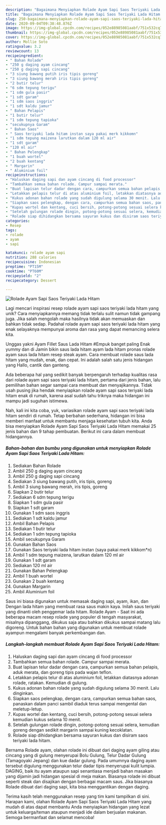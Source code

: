 ```yaml
---
description: "Bagaimana Menyiapkan Rolade Ayam Sapi Saos Teriyaki Lada Hitam yang Sempurna"
title: "Bagaimana Menyiapkan Rolade Ayam Sapi Saos Teriyaki Lada Hitam yang Sempurna"
slug: 250-bagaimana-menyiapkan-rolade-ayam-sapi-saos-teriyaki-lada-hitam-yang-sempurna
date: 2020-09-04T09:38:48.876Z
image: https://img-global.cpcdn.com/recipes/052e88985081aabf/751x532cq70/rolade-ayam-sapi-saos-teriyaki-lada-hitam-foto-resep-utama.jpg
thumbnail: https://img-global.cpcdn.com/recipes/052e88985081aabf/751x532cq70/rolade-ayam-sapi-saos-teriyaki-lada-hitam-foto-resep-utama.jpg
cover: https://img-global.cpcdn.com/recipes/052e88985081aabf/751x532cq70/rolade-ayam-sapi-saos-teriyaki-lada-hitam-foto-resep-utama.jpg
author: Mollie Soto
ratingvalue: 3.2
reviewcount: 13
recipeingredient:
- " Bahan Rolade"
- "250 g daging ayam cincang"
- "250 g daging sapi cincang"
- "3 siung bawang putih iris tipis goreng"
- "3 siung bawang merah iris tipis goreng"
- "2 butir telur"
- "6 sdm tepung terigu"
- "1 sdm gula pasir"
- "1 sdt garam"
- "1 sdm saos inggris"
- "1 sdt kaldu jamur"
- " Bahan Pelapis"
- "1 butir telur"
- "1 sdm tepung tapioka"
- "secukupnya Garam"
- " Bahan Saos"
- " Saos teriyaki lada hitam instan saya pakai merk kikkomn"
- "1 sdm tepung maizena larutkan dalam 120 ml air"
- "1 sdt garam"
- "120 ml air"
- " Bahan Pelengkap"
- "1 buah wortel"
- "2 buah kentang"
- " Margarin"
- " Aluminium foil"
recipeinstructions:
- "Haluskan daging sapi dan ayam cincang di food processor"
- "Tambahkan semua bahan rolade. Campur sampai merata."
- "Buat lapisan telur dadar dengan cara, campurkan semua bahan pelapis, aduk merata, dan goreng tipis pada wajan teflon."
- "Letakkan pelapis telur di atas aluminium foil, letakkan diatasnya adonan rolade, ratakan. Kemudian di gulung."
- "Kukus adonan bahan rolade yang sudah digulung selama 30 menit. Lalu dinginkan."
- "Siapkan saos pelengkap, dengan cara, campurkan semua bahan saos, panaskan dalam panci sambil diaduk terus sampai mengental dan meletup-letup."
- "Kupas wortel dan kentang, cuci bersih, potong-potong sesuai selera kemudian kukus selama 10 menit."
- "Setelah gulungan rolade dingin, potong-potong sesuai selera, kemudian goreng dengan sedikit margarin sampai kuning kecoklatan."
- "Rolade siap dihidangkan bersama sayuran kukus dan disiram saos teriyaki lada hitam."
categories:
- Resep
tags:
- rolade
- ayam
- sapi

katakunci: rolade ayam sapi 
nutrition: 288 calories
recipecuisine: Indonesian
preptime: "PT15M"
cooktime: "PT60M"
recipeyield: "2"
recipecategory: Dessert

---
```



![Rolade Ayam Sapi Saos Teriyaki Lada Hitam](https://img-global.cpcdn.com/recipes/052e88985081aabf/751x532cq70/rolade-ayam-sapi-saos-teriyaki-lada-hitam-foto-resep-utama.jpg)

Lagi mencari inspirasi resep rolade ayam sapi saos teriyaki lada hitam yang unik? Cara menyiapkannya memang tidak terlalu sulit namun tidak gampang juga. Jika salah mengolah maka hasilnya tidak akan memuaskan dan bahkan tidak sedap. Padahal rolade ayam sapi saos teriyaki lada hitam yang enak selayaknya mempunyai aroma dan rasa yang dapat memancing selera kita.

Unggas yakni Ayam Fillet Saus Lada Hitam #Empuk banget paling Enak yummy dan di Jamin bikin saus lada hitam ayam lada hitam pronas rolade ayam saus lada hitam resep steak ayam. Cara membuat rolade saus lada hitam yang mudah, enak, dan cepat. Ini adalah salah satu jenis hidangan yang Hallo, cantik dan ganteng.

Ada beberapa hal yang sedikit banyak berpengaruh terhadap kualitas rasa dari rolade ayam sapi saos teriyaki lada hitam, pertama dari jenis bahan, lalu pemilihan bahan segar sampai cara membuat dan menyajikannya. Tidak usah pusing jika hendak menyiapkan rolade ayam sapi saos teriyaki lada hitam enak di rumah, karena asal sudah tahu triknya maka hidangan ini mampu jadi suguhan istimewa.


Nah, kali ini kita coba, yuk, variasikan rolade ayam sapi saos teriyaki lada hitam sendiri di rumah. Tetap berbahan sederhana, hidangan ini bisa memberi manfaat untuk membantu menjaga kesehatan tubuh kita. Anda bisa menyiapkan Rolade Ayam Sapi Saos Teriyaki Lada Hitam memakai 25 jenis bahan dan 9 tahap pembuatan. Berikut ini cara dalam membuat hidangannya.

<!--inarticleads1-->

##### Bahan-bahan dan bumbu yang digunakan untuk menyiapkan Rolade Ayam Sapi Saos Teriyaki Lada Hitam:

1. Sediakan  Bahan Rolade
1. Ambil 250 g daging ayam cincang
1. Ambil 250 g daging sapi cincang
1. Sediakan 3 siung bawang putih, iris tipis, goreng
1. Ambil 3 siung bawang merah, iris tipis, goreng
1. Siapkan 2 butir telur
1. Sediakan 6 sdm tepung terigu
1. Siapkan 1 sdm gula pasir
1. Siapkan 1 sdt garam
1. Gunakan 1 sdm saos inggris
1. Sediakan 1 sdt kaldu jamur
1. Ambil  Bahan Pelapis
1. Sediakan 1 butir telur
1. Sediakan 1 sdm tepung tapioka
1. Ambil secukupnya Garam
1. Gunakan  Bahan Saos
1. Gunakan  Saos teriyaki lada hitam instan (saya pakai merk kikkom*n)
1. Ambil 1 sdm tepung maizena, larutkan dalam 120 ml air
1. Gunakan 1 sdt garam
1. Sediakan 120 ml air
1. Gunakan  Bahan Pelengkap
1. Ambil 1 buah wortel
1. Gunakan 2 buah kentang
1. Gunakan  Margarin
1. Ambil  Aluminium foil


Saus ini biasa digunakan untuk memasak daging sapi, ayam, ikan, dan Dengan lada hitam yang membuat rasa saus makin kaya. Inilah saus teriyaki yang dinanti oleh penggemar lada hitam. Rolade Ayam - Saat ini ada beberapa macam resep rolade yang populer di tengah masyarakat, misalnya dipanggang, dikukus saja atau bahkan dikukus sampai matang lalu digoreng. Untuk bahan bahan yang digunakan untuk membuat rolade ayampun mengalami banyak perkembangan dan. 

<!--inarticleads2-->

##### Langkah-langkah membuat Rolade Ayam Sapi Saos Teriyaki Lada Hitam:

1. Haluskan daging sapi dan ayam cincang di food processor
1. Tambahkan semua bahan rolade. Campur sampai merata.
1. Buat lapisan telur dadar dengan cara, campurkan semua bahan pelapis, aduk merata, dan goreng tipis pada wajan teflon.
1. Letakkan pelapis telur di atas aluminium foil, letakkan diatasnya adonan rolade, ratakan. Kemudian di gulung.
1. Kukus adonan bahan rolade yang sudah digulung selama 30 menit. Lalu dinginkan.
1. Siapkan saos pelengkap, dengan cara, campurkan semua bahan saos, panaskan dalam panci sambil diaduk terus sampai mengental dan meletup-letup.
1. Kupas wortel dan kentang, cuci bersih, potong-potong sesuai selera kemudian kukus selama 10 menit.
1. Setelah gulungan rolade dingin, potong-potong sesuai selera, kemudian goreng dengan sedikit margarin sampai kuning kecoklatan.
1. Rolade siap dihidangkan bersama sayuran kukus dan disiram saos teriyaki lada hitam.


Bernama Rolade ayam, olahan rolade ini dibuat dari daging ayam giling atau cincang yang di gulung menyerupai Bolu Gulung, Telur Dadar Gulung (Tamagoyaki Jepang) dan kue dadar gulung. Pada umumnya daging ayam tersebut digulung menggunakan telur dadar tipis menyerupai kulit lumpia. DAGING, baik itu ayam ataupun sapi senantiasa menjadi bahan masakan yang dijamin jadi hidangan spesial di meja makan. Biasanya rolade ini dibuat seperti steak dan disajikan dengan berbagai macam saus. Jika biasanya Rolade dibuat dari daging sapi, kita bisa menggantikan dengan daging. 

Terima kasih telah menggunakan resep yang tim kami tampilkan di sini. Harapan kami, olahan Rolade Ayam Sapi Saos Teriyaki Lada Hitam yang mudah di atas dapat membantu Anda menyiapkan hidangan yang lezat untuk keluarga/teman ataupun menjadi ide dalam berjualan makanan. Semoga bermanfaat dan selamat mencoba!
